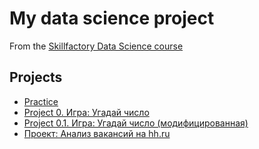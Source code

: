 # My data science project
From the [Skillfactory Data Science course](https://skillfacrory.ru/data-scientist)

## Projects

* [Practice](https://github.com/AndreiDS63/sf_data_science/tree/main/practice)
* [Project 0. Игра: Угадай число](https://github.com/AndreiDS63/sf_data_science/tree/main/project_0)  
* [Project 0.1. Игра: Угадай число (модифицированная)](https://github.com/AndreiDS63/sf_data_science/tree/main/project_0.1_guess-number-task)  
* [Проект: Анализ вакансий на hh.ru](https://github.com/AndreiDS63/sf_data_science/tree/main/project-1%20HH)
